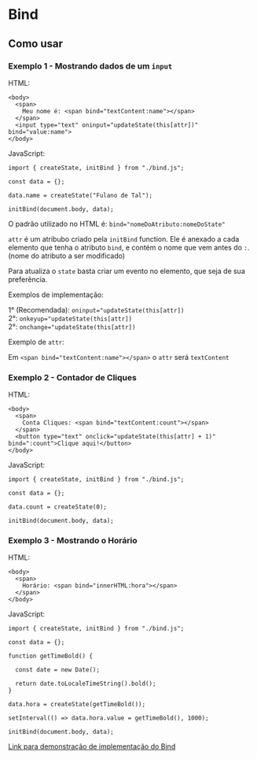 # Bind

## Como usar

### Exemplo 1 - Mostrando dados de um `input`

HTML:
```
<body>
  <span>
    Meu nome é: <span bind="textContent:name"></span>
  </span>
  <input type="text" oninput="updateState(this[attr])" bind="value:name">
</body>
```

JavaScript:
```
import { createState, initBind } from "./bind.js";

const data = {};

data.name = createState("Fulano de Tal");

initBind(document.body, data);
```

O padrão utilizado no HTML é:
`bind="nomeDoAtributo:nomeDoState"`

`attr` é um atribubo criado pela `initBind` function.
Ele é anexado a cada elemento que tenha o atributo `bind`, e contém o nome que vem antes do `:`.  
(nome do atributo a ser modificado)  

Para atualiza o `state` basta criar um evento no elemento, que seja de sua preferência.  

Exemplos de implementação:  

1° (Recomendada): `oninput="updateState(this[attr])`  
2°: `onkeyup="updateState(this[attr])`  
2°: `onchange="updateState(this[attr])`  

Exemplo de `attr`:  

Em `<span bind="textContent:name"></span>` o `attr` será `textContent`  

### Exemplo 2 - Contador de Cliques

HTML:
```
<body>
  <span>
    Conta Cliques: <span bind="textContent:count"></span>
  </span>
  <button type="text" onclick="updateState(this[attr] + 1)" bind=":count">Clique aqui!</button>
</body>
```

JavaScript:
```
import { createState, initBind } from "./bind.js";

const data = {};

data.count = createState(0);

initBind(document.body, data);
```

### Exemplo 3 - Mostrando o Horário

HTML:
```
<body>
  <span>
    Horário: <span bind="innerHTML:hora"></span>
  </span>
</body>
```

JavaScript:
```
import { createState, initBind } from "./bind.js";

const data = {};

function getTimeBold() {

  const date = new Date();

  return date.toLocaleTimeString().bold();
}

data.hora = createState(getTimeBold());

setInterval(() => data.hora.value = getTimeBold(), 1000);

initBind(document.body, data);
```

[Link para demonstração de implementação do Bind](https://ronaldobgui.github.io/bind/)
